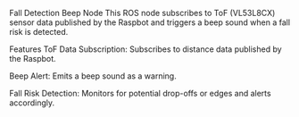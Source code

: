 Fall Detection Beep Node
This ROS node subscribes to ToF (VL53L8CX) sensor data published by the Raspbot and triggers a beep sound when a fall risk is detected.

Features
ToF Data Subscription: Subscribes to distance data published by the Raspbot.

Beep Alert: Emits a beep sound as a warning.

Fall Risk Detection: Monitors for potential drop-offs or edges and alerts accordingly.

